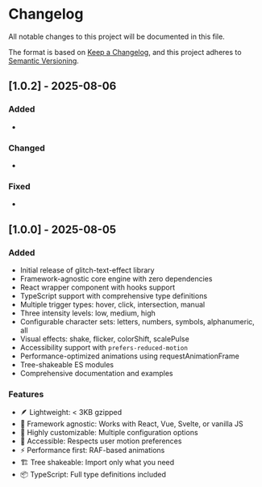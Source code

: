 # Changelog

All notable changes to this project will be documented in this file.

The format is based on [Keep a Changelog](https://keepachangelog.com/en/1.0.0/),
and this project adheres to [Semantic Versioning](https://semver.org/spec/v2.0.0.html).

## [1.0.2] - 2025-08-06

### Added
- 

### Changed
- 

### Fixed
- 


## [1.0.0] - 2025-08-05

### Added
- Initial release of glitch-text-effect library
- Framework-agnostic core engine with zero dependencies
- React wrapper component with hooks support
- TypeScript support with comprehensive type definitions
- Multiple trigger types: hover, click, intersection, manual
- Three intensity levels: low, medium, high
- Configurable character sets: letters, numbers, symbols, alphanumeric, all
- Visual effects: shake, flicker, colorShift, scalePulse
- Accessibility support with `prefers-reduced-motion`
- Performance-optimized animations using requestAnimationFrame
- Tree-shakeable ES modules
- Comprehensive documentation and examples

### Features
- 🪶 Lightweight: < 3KB gzipped
- 🎯 Framework agnostic: Works with React, Vue, Svelte, or vanilla JS
- 🔧 Highly customizable: Multiple configuration options
- 📱 Accessible: Respects user motion preferences
- ⚡ Performance first: RAF-based animations
- 🏗️ Tree shakeable: Import only what you need
- 📦 TypeScript: Full type definitions included